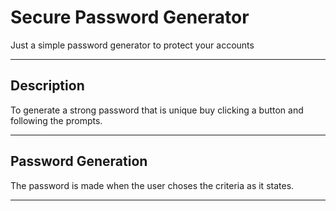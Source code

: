 # Secure Password Generator 

Just a simple password generator to protect your accounts 

---

## Description

To generate a strong password that is unique buy clicking a button and following the prompts.

---
## Password Generation

The password is made when the user choses the criteria as it states.

---